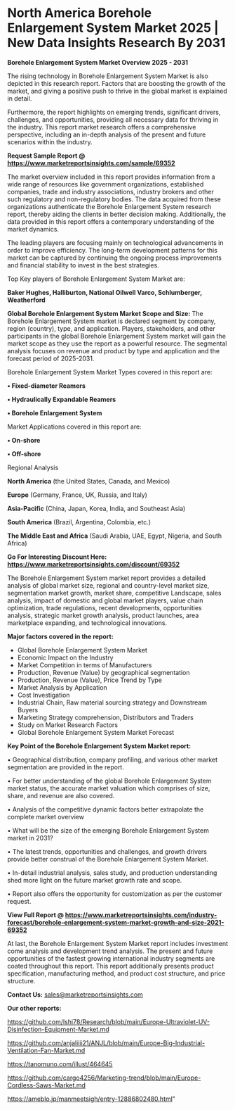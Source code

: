 # North America Borehole Enlargement System Market 2025 | New Data Insights Research By 2031

<Strong> Borehole Enlargement System Market Overview 2025 - 2031</strong>

The rising technology in Borehole Enlargement System Market is also depicted in this research report. Factors that are boosting the growth of the market, and giving a positive push to thrive in the global market is explained in detail.

Furthermore, the report highlights on emerging trends, significant drivers, challenges, and opportunities, providing all necessary data for thriving in the industry. This report market research offers a comprehensive perspective, including an in-depth analysis of the present and future scenarios within the industry.

<strong>Request Sample Report @ <a href=https://www.marketreportsinsights.com/sample/69352>https://www.marketreportsinsights.com/sample/69352</a></strong>

The market overview included in this report provides information from a wide range of resources like government organizations, established companies, trade and industry associations, industry brokers and other such regulatory and non-regulatory bodies. The data acquired from these organizations authenticate the Borehole Enlargement System research report, thereby aiding the clients in better decision making. Additionally, the data provided in this report offers a contemporary understanding of the market dynamics.

The leading players are focusing mainly on technological advancements in order to improve efficiency. The long-term development patterns for this market can be captured by continuing the ongoing process improvements and financial stability to invest in the best strategies.

Top Key players of Borehole Enlargement System Market are:

<strong>Baker Hughes, Halliburton, National Oilwell Varco, Schlumberger, Weatherford</strong>

<strong><b>Global Borehole Enlargement System Market Scope and Size:</b></strong>
The Borehole Enlargement System market is declared segment by company, region (country), type, and application. Players, stakeholders, and other participants in the global Borehole Enlargement System market will gain the market scope as they use the report as a powerful resource. The segmental analysis focuses on revenue and product by type and application and the forecast period of 2025-2031.

Borehole Enlargement System Market Types covered in this report are:

<strong>• Fixed-diameter Reamers

• Hydraulically Expandable Reamers

• Borehole Enlargement System</strong>

Market Applications covered in this report are:

<strong>• On-shore

• Off-shore</strong> 

Regional Analysis

<strong>North America</strong> (the United States, Canada, and Mexico)

<strong>Europe</strong> (Germany, France, UK, Russia, and Italy)

<strong>Asia-Pacific</strong> (China, Japan, Korea, India, and Southeast Asia)

<strong>South America</strong> (Brazil, Argentina, Colombia, etc.)

<strong>The Middle East and Africa</strong> (Saudi Arabia, UAE, Egypt, Nigeria, and South Africa)

<strong>Go For Interesting Discount Here: <a href=https://www.marketreportsinsights.com/discount/69352>https://www.marketreportsinsights.com/discount/69352</a></strong>

The Borehole Enlargement System market report provides a detailed analysis of global market size, regional and country-level market size, segmentation market growth, market share, competitive Landscape, sales analysis, impact of domestic and global market players, value chain optimization, trade regulations, recent developments, opportunities analysis, strategic market growth analysis, product launches, area marketplace expanding, and technological innovations.

<strong><b>Major factors covered in the report:</b></strong>
<ul>
  <li>Global Borehole Enlargement System Market </li>
  <li>Economic Impact on the Industry</li>
  <li>Market Competition in terms of Manufacturers</li>
  <li>Production, Revenue (Value) by geographical segmentation</li>
  <li>Production, Revenue (Value), Price Trend by Type</li>
  <li>Market Analysis by Application</li>
  <li>Cost Investigation</li>
  <li>Industrial Chain, Raw material sourcing strategy and Downstream Buyers</li>
  <li>Marketing Strategy comprehension, Distributors and Traders</li>
  <li>Study on Market Research Factors</li>
  <li>Global Borehole Enlargement System Market Forecast</li>
</ul>

<strong><b>Key Point of the Borehole Enlargement System Market report:</b></strong>

• Geographical distribution, company profiling, and various other market segmentation are provided in the report.

• For better understanding of the global Borehole Enlargement System market status, the accurate market valuation which comprises of size, share, and revenue are also covered.

• Analysis of the competitive dynamic factors better extrapolate the complete market overview

• What will be the size of the emerging Borehole Enlargement System market in 2031?

• The latest trends, opportunities and challenges, and growth drivers provide better construal of the Borehole Enlargement System Market.

• In-detail industrial analysis, sales study, and production understanding shed more light on the future market growth rate and scope.

• Report also offers the opportunity for customization as per the customer request.

<strong><b>View Full Report @ <a href=https://www.marketreportsinsights.com/industry-forecast/borehole-enlargement-system-market-growth-and-size-2021-69352>https://www.marketreportsinsights.com/industry-forecast/borehole-enlargement-system-market-growth-and-size-2021-69352</a></b></strong>


At last, the Borehole Enlargement System Market report includes investment come analysis and development trend analysis. The present and future opportunities of the fastest growing international industry segments are coated throughout this report. This report additionally presents product specification, manufacturing method, and product cost structure, and price structure.

<strong>Contact Us:</strong>
sales@marketreportsinsights.com

<strong>Our other reports:</strong>

<a href=https://github.com/Ishi78/Research/blob/main/Europe-Ultraviolet-UV-Disinfection-Equipment-Market.md>https://github.com/Ishi78/Research/blob/main/Europe-Ultraviolet-UV-Disinfection-Equipment-Market.md</a>

<a href=https://github.com/anjaliiii21/ANJL/blob/main/Europe-Big-Industrial-Ventilation-Fan-Market.md>https://github.com/anjaliiii21/ANJL/blob/main/Europe-Big-Industrial-Ventilation-Fan-Market.md</a>

<a href=https://tanomuno.com/illust/464645>https://tanomuno.com/illust/464645</a>

<a href=https://github.com/cargo4256/Marketing-trend/blob/main/Europe-Cordless-Saws-Market.md>https://github.com/cargo4256/Marketing-trend/blob/main/Europe-Cordless-Saws-Market.md</a>

<a href=https://ameblo.jp/manmeetsigh/entry-12886802480.html>https://ameblo.jp/manmeetsigh/entry-12886802480.html</a>"
